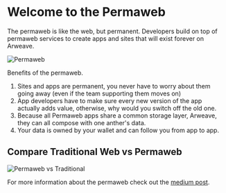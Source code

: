 # Welcome to the Permaweb

The permaweb is like the web, but permanent. Developers build on top of permaweb services to create apps and sites that will exist forever on Arweave. 

![Permaweb](https://arweave.net/lK3mptAgC2cijnPvogKaLCOsKSuPlvLu_6opnEOrpT0)

Benefits of the permaweb.

1. Sites and apps are permanent, you never have to worry about them going away (even if the team supporting them moves on)
1. App developers have to make sure every new version of the app actually adds value, otherwise, why would you switch off the old one.
1. Because all Permaweb apps share a common storage layer, Arweave, they can all compose with one anther's data.
1. Your data is owned by your wallet and can follow you from app to app.

## Compare Traditional Web vs Permaweb

![Permaweb vs Traditional](https://arweave.net/5EP6mhpHsfnTsmFk7aVyK8jF6zqavxJT4kgx70mUc5I)

For more information about the permaweb check out the [medium post](https://arweave.medium.com/welcome-to-the-permaweb-ce0e6c73ddfb).

